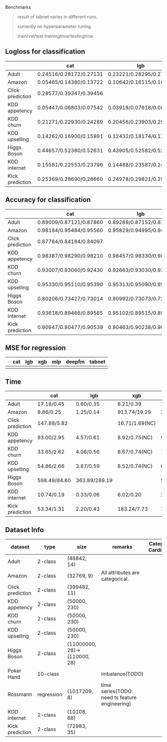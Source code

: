 Benchmarks

> result of tabnet varies in different runs.
>
> currently no hyperparameter tuning.
>
> train/val/test	trainingtime/testingtime

## Logloss for classification

|                  | cat                     | lgb                     | xgb                         | tabnet                  |
| ---------------- | ----------------------- | ----------------------- | --------------------------- | ----------------------- |
| Adult            | 0.24516/0.28172/0.27131 | 0.23221/0.28295/0.27426 | 0.23950/0.28206/0.27349     | 0.29325/0.31499/0.30178 |
| Amazon           | 0.05465/0.14380/0.13722 | 0.10642/0.16115/0.16032 | 0.12437/0.16315/0.16617     | 0.19419/0.20156/0.21318 |
| Click prediction | 0.28577/0.39347/0.39456 |                         | 0.41084/0.42598/0.43015(NC) |                         |
| KDD appetency    | 0.05447/0.06803/0.07542 | 0.03918/0.07618/0.08524 | 0.05070/0.07569/0.08581(NC) | 0.07842/0.07495/0.08187 |
| KDD churn        | 0.21271/0.22930/0.24289 | 0.20456/0.23903/0.25444 | 0.20931/0.23597/0.24995(NC) | 0.24645/0.24244/0.25685 |
| KDD upselling    | 0.14262/0.16900/0.15991 | 0.12432/0.18174/0.17090 | 0.14625/0.17439/0.16699(NC) | 0.19321/0.20779/0.20061 |
| Higgs Boson      | 0.44657/0.52380/0.52631 | 0.43905/0.52582/0.52842 | 0.44332/0.53331/0.53792     | 0.51379/0.53267/0.53592 |
| KDD internet     | 0.15581/0.22553/0.23796 | 0.14488/0.23587/0.24542 | 0.15240/0.23042/0.24110     | 0.22564/0.26689/0.27502 |
| Kick prediction  | 0.25369/0.28690/0.28660 | 0.24978/0.29821/0.29723 | 0.25519/0.29396/0.29351     | 0.30693/0.31026/0.31210 |

## Accuracy for classification

|                  | cat                     | lgb                     | xgb                         | tabnet                  |
| ---------------- | ----------------------- | ----------------------- | --------------------------- | ----------------------- |
| Adult            | 0.89009/0.87121/0.87860 | 0.89289/0.87152/0.87450 | 0.89033/0.87121/0.87798     | 0.86245/0.85033/0.86293 |
| Amazon           | 0.98184/0.95484/0.95560 | 0.95829/0.94995/0.94706 | 0.95794/0.95011/0.94843     | 0.94192/0.94660/0.93943 |
| Click prediction | 0.87764/0.84184/0.84097 |                         | 0.83633/0.83370/0.83167(NC) |                         |
| KDD appetency    | 0.98387/0.98290/0.98210 | 0.98457/0.98330/0.98160 | 0.98310/0.98340/0.98230(NC) | 0.98177/0.98340/0.98220 |
| KDD churn        | 0.93007/0.93060/0.92430 | 0.92663/0.93030/0.92300 | 0.92853/0.93010/0.92410(NC) | 0.92650/0.93020/0.92300 |
| KDD upselling    | 0.95330/0.95110/0.95390 | 0.95313/0.95090/0.95260 | 0.95673/0.94980/0.95210(NC) | 0.94077/0.93420/0.93620 |
| Higgs Boson      | 0.80206/0.73427/0.73014 | 0.80992/0.73073/0.72714 | 0.79895/0.72586/0.72127     | 0.74003/0.72705/0.72282 |
| KDD internet     | 0.93618/0.89466/0.89565 | 0.95102/0.89515/0.89416 | 0.94195/0.89911/0.89219     | 0.90683/0.89614/0.89070 |
| Kick prediction  | 0.90947/0.90477/0.90539 | 0.90463/0.90238/0.90251 | 0.90779/0.90299/0.90251     | 0.89365/0.89464/0.89333 |

## MSE for regression

|      | cat  | lgb  | xgb  | mlp  | deepfm | tabnet |
| ---- | ---- | ---- | ---- | ---- | ------ | ------ |
|      |      |      |      |      |        |        |



## Time

|                  | cat          | lgb           | xgb            | tabnet      |
| ---------------- | ------------ | ------------- | -------------- | ----------- |
| Adult            | 17.18/0.45   | 0.60/0.35     | 8.21/0.39      | 170.84/2.38 |
| Amazon           | 9.86/0.25    | 1.25/0.14     | 913.74/19.29   | 28.33/1.61  |
| Click prediction | 147.88/5.82  |               | 16.71/1.69(NC) |             |
| KDD appetency    | 93.00/2.95   | 4.57/0.61     | 8.92/0.75(NC)  | 91.62/3.15  |
| KDD churn        | 33.65/2.62   | 4.06/0.56     | 8.67/0.74(NC)  | 76.36/3.34  |
| KDD upselling    | 54.86/2.66   | 3.87/0.59     | 8.52/0.74(NC)  | 68.87/3.04  |
| Higgs Boson      | 598.49/84.60 | 363.89/289.19 |                | 586.78/4.89 |
| KDD internet     | 10.74/0.19   | 0.33/0.06     | 6.02/0.20      | 29.69/0.53  |
| Kick prediction  | 53.34/1.31   | 2.20/0.43     | 183.24/7.73    | 154.66/3.68 |

## Dataset Info

| dataset          | type       | size                         | remarks                                        | Categorical feature Cardinality(#TODO) |
| ---------------- | ---------- | ---------------------------- | ---------------------------------------------- | -------------------------------------- |
| Adult            | 2-class    | (48842, 14)                  |                                                |                                        |
| Amazon           | 2-class    | (32769, 9)                   | All attributes are categorical.                |                                        |
| Click prediction | 2-class    | (399482, 11)                 |                                                |                                        |
| KDD appetency    | 2-class    | (50000, 230)                 |                                                |                                        |
| KDD churn        | 2-class    | (50000, 230)                 |                                                |                                        |
| KDD upselling    | 2-class    | (50000, 230)                 |                                                |                                        |
| Higgs Boson      | 2-class    | (11000000, 28)->(110000, 28) |                                                |                                        |
| Poker Hand       | 10-class   |                              | imbalance(TODO)                                |                                        |
| Rossmann         | regression | (1017209, 8)                 | time series(TODO: need ts feature engineering) |                                        |
| KDD internet     | 2-class    | (10108, 68)                  |                                                |                                        |
| Kick prediction  | 2-class    | (72983, 35)                  |                                                |                                        |